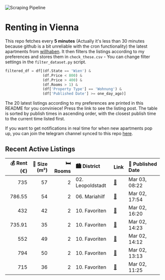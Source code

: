 ![Scraping Pipeline](https://github.com/AthomsG/renting-in-vienna/actions/workflows/run_pipeline.yml/badge.svg)


# Renting in Vienna

This repo fetches every **5 minutes** (Actually it's less than 30 minutes because github is a bit unreliable with the cron functionality) the latest apartments from [willhaben](https://www.willhaben.at/).
It then filters the listings according to my preferences and stores them in `check_these.csv` - You can change filter settings in the `filter_dataset.py` script.

```python
filtered_df = df[(df.State == 'Wien') & 
                 (df.Price < 800) &
                 (df.Price > 400) &
                 (df.Rooms > 1) &
                 (df['Property Type'] == 'Wohnung') &
                 (df['Published Date'] >= one_day_ago)]
```

The 20 latest listings according to my preferences are printed in this README for you conviniece! Press the link to see the listing post.
The table is sorted by publish times in ascending order, with the closest publish time to the current time listed first.

If you want to get notifications in real time for when new apartments pop up, you can join the telegram channel synced to this repo [here](https://t.me/+1HPAYOf5BSsyNTlk).

## Recent Active Listings

|   💰 Rent (€) |   📏 Size (m²) |   🛏️ Rooms | 🏙️ District      | Link                                                                                                                                                                                         | 📅 Published Date   |
|-------------:|--------------:|-----------:|:-----------------|:---------------------------------------------------------------------------------------------------------------------------------------------------------------------------------------------|:-------------------|
|       735    |            57 |          2 | 02. Leopoldstadt | [🔗](https://www.willhaben.at/iad/immobilien/d/mietwohnungen/wien/wien-1020-leopoldstadt/klassische-altbauwohnung-in-u-bahn-n%C3%A4he-2142520623/)                                            | Mar 03, 08:22      |
|       786.55 |            54 |          2 | 06. Mariahilf    | [🔗](https://www.willhaben.at/iad/immobilien/d/mietwohnungen/wien/wien-1060-mariahilf/gumpendorferstra%C3%9Fe%21-helles-moderne-2-zimmer-mietwohnung-n%C3%A4he-raimundtheater%21-1292456913/) | Mar 02, 17:54      |
|       432    |            42 |          2 | 10. Favoriten    | [🔗](https://www.willhaben.at/iad/immobilien/d/mietwohnungen/wien/wien-1100-favoriten/direktvergabe-wiener-wohnen-ticket-31.12.2024-1969505461/)                                              | Mar 02, 16:20      |
|       735.91 |            35 |          2 | 10. Favoriten    | [🔗](https://www.willhaben.at/iad/immobilien/d/mietwohnungen/wien/wien-1100-favoriten/singlewohnung-in-oberlaa---sehr-sch%C3%B6ne-neubauwohnung-im-dachgescho%C3%9F-zu-vermieten-1269655757/) | Mar 02, 14:23      |
|       552    |            49 |          2 | 10. Favoriten    | [🔗](https://www.willhaben.at/iad/immobilien/d/mietwohnungen/wien/wien-1100-favoriten/gemeindewohnung-2-zimmer-bei-u1-troststra%C3%9Fe-1458909239/)                                           | Mar 02, 14:12      |
|       794    |            50 |          2 | 10. Favoriten    | [🔗](https://www.willhaben.at/iad/immobilien/d/mietwohnungen/wien/wien-1100-favoriten/zwei-zimmer---50m%C2%B2---hauptbahnhof-n%C3%A4he-1854453854/)                                           | Mar 02, 13:13      |
|       715    |            36 |          2 | 10. Favoriten    | [🔗](https://www.willhaben.at/iad/immobilien/d/mietwohnungen/wien/wien-1100-favoriten/gem%C3%BCtliche-2--zimmer-whg---3-liftstock-inkl.-hz-u.-ww-%21%21-1607790328/)                          | Mar 02, 11:25      |
